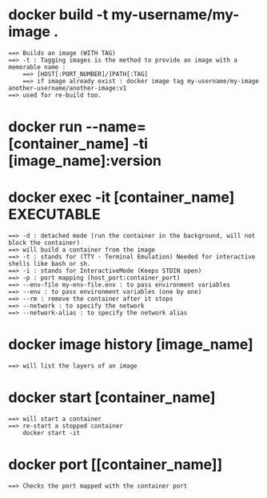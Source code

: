 # docker build -t my-username/my-image .
	==> Builds an image (WITH TAG)
	==> -t : Tagging images is the method to provide an image with a memorable name :
		==> [HOST[:PORT_NUMBER]/]PATH[:TAG]
		==> if image already exist : docker image tag my-username/my-image another-username/another-image:v1
	==> used for re-build too.

# docker run --name=[container_name] -ti [image_name]:version
# docker exec -it [container_name] EXECUTABLE
	==> -d : detached mode (run the container in the background, will not block the container)
	==> will build a container from the image
	==> -t : stands for (TTY - Terminal Emulation) Needed for interactive shells like bash or sh.
	==> -i : stands for InteractiveMode (Keeps STDIN open)
	==> -p : port mapping (host_port:container_port)
	==> --env-file my-env-file.env : to pass environment variables
	==> --env : to pass environment variables (one by one)
	==> --rm : remove the container after it stops
	==> --network : to specify the network
	==> --network-alias : to specify the network alias

	
		
# docker image history [image_name]
	==> will list the layers of an image

# docker start [container_name]
	==> will start a container
	==> re-start a stopped container
		docker start -it


# docker port [[container_name]]
	==> Checks the port mapped with the container port